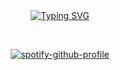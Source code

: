 <div align="center">
  <a href="https://git.io/typing-svg">
    <img src="https://readme-typing-svg.demolab.com?font=Quicksand&weight=600&size=30&duration=4000&pause=1000&color=F7F7F7&center=true&vCenter=true&width=435&lines=Hi+There%2C+I'm+Nicolas;Software+Engineering;Front-end+Developer;Back-end+Developer;Always+Learning+Things" alt="Typing SVG" />
  </a>
</div>

&nbsp;<div align="center">
  [![spotify-github-profile](https://spotify-github-profile.kittinanx.com/api/view?uid=31xr6mapjgtvmiwlrptm4cajadla&cover_image=true&theme=novatorem&show_offline=true&background_color=000000&interchange=false&bar_color=ffffff&bar_color_cover=false)](https://spotify-github-profile.kittinanx.com/api/view?uid=31xr6mapjgtvmiwlrptm4cajadla&redirect=true)
</div>
